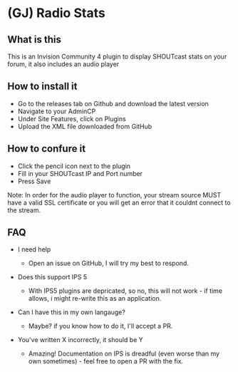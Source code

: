 # (GJ) Radio Stats

## What is this

This is an Invision Community 4 plugin to display SHOUTcast stats on your forum, it also includes an audio player

## How to install it

- Go to the releases tab on Github and download the latest version
- Navigate to your AdminCP
- Under Site Features, click on Plugins
- Upload the XML file downloaded from GitHub

## How to confure it

- Click the pencil icon next to the plugin
- Fill in your SHOUTcast IP and Port number
- Press Save

Note: In order for the audio player to function, your stream source MUST have a valid SSL certificate or you will get an error that it couldnt connect to the stream.

## FAQ

- I need help
  - Open an issue on GitHub, I will try my best to respond.

- Does this support IPS 5
  - With IPS5 plugins are depricated, so no, this will not work - if time allows, i might re-write this as an application.

- Can I have this in my own langauge?
  - Maybe? if you know how to do it, I'll accept a PR.

- You've written X incorrectly, it should be Y
  - Amazing! Documentation on IPS is dreadful (even worse than my own sometimes) - feel free to open a PR with the fix.

